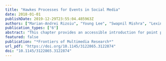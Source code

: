 ```yaml
---
title: "Hawkes Processes for Events in Social Media"
date: 2018-01-01
publishDate: 2019-12-29T23:55:04.485963Z
authors: ["Marian-Andrei Rizoiu", "Young Lee", "Swapnil Mishra", "Lexing Xie"]
publication_types: ["6"]
abstract: "This chapter provides an accessible introduction for point processes, and especially Hawkes processes, for modeling discrete, inter-dependent events over continuous time. We start by reviewing the definitions and the key concepts in point processes. We then introduce the Hawkes process, its event intensity function, as well as schemes for event simulation and parameter estimation. We also describe a practical example drawn from social media data - we show how to model retweet cascades using a Hawkes self-exciting process. We presents a design of the memory kernel, and results on estimating parameters and predicting popularity. The code and sample event data are available as an online appendix."
featured: false
publication: "*Frontiers of Multimedia Research*"
url_pdf: "https://doi.org/10.1145/3122865.3122874"
doi: "10.1145/3122865.3122874"
---
```


